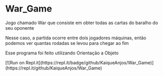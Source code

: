 # War_Game
<p>Jogo chamado War que consiste em obter todas as cartas do baralho do seu oponente</p>
<p>Nesse caso, a partida ocorre entre dois jogadores máquinas, então podemos ver quantas rodadas se levou para chegar ao fim</p>
<p>Esse programa foi feito utilizando Orientação a Objeto</p>
[![Run on Repl.it](https://repl.it/badge/github/KaiqueAnjos/War_Game)](https://repl.it/github/KaiqueAnjos/War_Game)